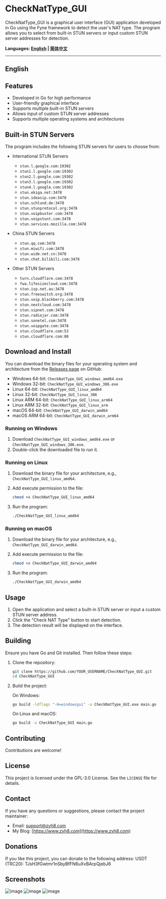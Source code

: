 # CheckNatType_GUI

CheckNatType_GUI is a graphical user interface (GUI) application developed in Go using the Fyne framework to detect the user's NAT type. The program allows you to select from built-in STUN servers or input custom STUN server addresses for detection.

**Languages: [English](#english) | [简体中文](https://github.com/zhiyunhai/CheckNatType_GUI/blob/main/README_zh_CN.md)**

---

## English

## Features

- Developed in Go for high performance
- User-friendly graphical interface
- Supports multiple built-in STUN servers
- Allows input of custom STUN server addresses
- Supports multiple operating systems and architectures

## Built-in STUN Servers

The program includes the following STUN servers for users to choose from:

- International STUN Servers
  - `stun.l.google.com:19302`
  - `stun1.l.google.com:19302`
  - `stun2.l.google.com:19302`
  - `stun3.l.google.com:19302`
  - `stun4.l.google.com:19302`
  - `stun.ekiga.net:3478`
  - `stun.ideasip.com:3478`
  - `stun.schlund.de:3478`
  - `stun.stunprotocol.org:3478`
  - `stun.voipbuster.com:3478`
  - `stun.voipstunt.com:3478`
  - `stun.services.mozilla.com:3478`

- China STUN Servers
  - `stun.qq.com:3478`
  - `stun.miwifi.com:3478`
  - `stun.wide.net.cn:3478`
  - `stun.chat.bilibili.com:3478`

- Other STUN Servers
  - `turn.cloudflare.com:3478`
  - `fwa.lifesizecloud.com:3478`
  - `stun.isp.net.au:3478`
  - `stun.freeswitch.org:3478`
  - `stun.voip.blackberry.com:3478`
  - `stun.nextcloud.com:3478`
  - `stun.sipnet.com:3478`
  - `stun.radiojar.com:3478`
  - `stun.sonetel.com:3478`
  - `stun.voipgate.com:3478`
  - `stun.cloudflare.com:53`
  - `stun.cloudflare.com:80`

## Download and Install

You can download the binary files for your operating system and architecture from the [Releases page](https://github.com/zhiyunhai/CheckNatType_GUI/releases) on GitHub:

- Windows 64-bit: `CheckNatType_GUI_windows_amd64.exe`
- Windows 32-bit: `CheckNatType_GUI_windows_386.exe`
- Linux 64-bit: `CheckNatType_GUI_linux_amd64`
- Linux 32-bit: `CheckNatType_GUI_linux_386`
- Linux ARM 64-bit: `CheckNatType_GUI_linux_arm64`
- Linux ARM 32-bit: `CheckNatType_GUI_linux_arm`
- macOS 64-bit: `CheckNatType_GUI_darwin_amd64`
- macOS ARM 64-bit: `CheckNatType_GUI_darwin_arm64`

### Running on Windows

1. Download `CheckNatType_GUI_windows_amd64.exe` or `CheckNatType_GUI_windows_386.exe`.
2. Double-click the downloaded file to run it.

### Running on Linux

1. Download the binary file for your architecture, e.g., `CheckNatType_GUI_linux_amd64`.
2. Add execute permission to the file:

    ```bash
    chmod +x CheckNatType_GUI_linux_amd64
    ```

3. Run the program:

    ```bash
    ./CheckNatType_GUI_linux_amd64
    ```

### Running on macOS

1. Download the binary file for your architecture, e.g., `CheckNatType_GUI_darwin_amd64`.
2. Add execute permission to the file:

    ```bash
    chmod +x CheckNatType_GUI_darwin_amd64
    ```

3. Run the program:

    ```bash
    ./CheckNatType_GUI_darwin_amd64
    ```

## Usage

1. Open the application and select a built-in STUN server or input a custom STUN server address.
2. Click the "Check NAT Type" button to start detection.
3. The detection result will be displayed on the interface.

## Building

Ensure you have Go and Git installed. Then follow these steps:

1. Clone the repository:

    ```bash
    git clone https://github.com/YOUR_USERNAME/CheckNatType_GUI.git
    cd CheckNatType_GUI
    ```

2. Build the project:

    On Windows:

    ```bash
    go build -ldflags "-H=windowsgui" -o CheckNatType_GUI.exe main.go
    ```

    On Linux and macOS:

    ```bash
    go build -o CheckNatType_GUI main.go
    ```

## Contributing

Contributions are welcome!

## License

This project is licensed under the GPL-3.0 License. See the `LICENSE` file for details.

## Contact

If you have any questions or suggestions, please contact the project maintainer:

- Email: support@zyh8.com
- My Blog: [https://www.zyh8.com](https://www.zyh8.com)

## Donations
If you like this project, you can donate to the following address:
USDT (TRC20): TJsH3fGwtmr1nSbyBfFN6uXvBArpQjebJ6

## Screenshots
![image](https://github.com/user-attachments/assets/b23a0501-4d8e-43ff-bf02-6a6ff669e78d)
![image](https://github.com/user-attachments/assets/57565d76-030f-4499-9725-581c61fa8029)
![image](https://github.com/user-attachments/assets/42737ee4-f25e-4302-ad4e-b92b87154301)
